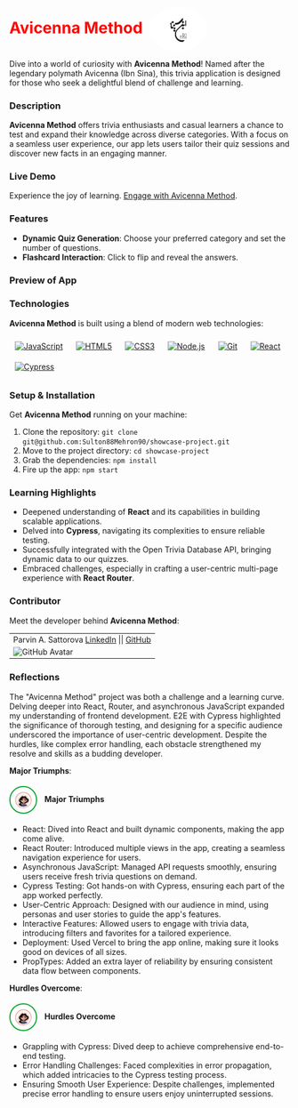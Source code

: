 <div>
    <h1 style="color:red; display: inline;">
      Avicenna Method
         <img src="https://github.com/Sulton88Mehron90/showcase-project/blob/main/src/Images/name.jpg" alt="Avicenna's Name" width="105" style="margin-left: 5px; border-radius: 50%; vertical-align: middle;">
    </h1>
</div>


Dive into a world of curiosity with **Avicenna Method**! Named after the legendary polymath Avicenna (Ibn Sina), this trivia application is designed for those who seek a delightful blend of challenge and learning.

### Description

**Avicenna Method** offers trivia enthusiasts and casual learners a chance to test and expand their knowledge across diverse categories. With a focus on a seamless user experience, our app lets users tailor their quiz sessions and discover new facts in an engaging manner.

### Live Demo

Experience the joy of learning. [Engage with Avicenna Method](https://showcase-project-khaki.vercel.app/).

### Features

- **Dynamic Quiz Generation**: Choose your preferred category and set the number of questions.
- **Flashcard Interaction**: Click to flip and reveal the answers.

### Preview of App
<!-- ![Avicenna Method](https://github.com/Sulton88Mehron90/rancid-tomatillos-denzel-parvin/blob/main/src/images/Rancid-Tomatillos.gif) -->

### Technologies

**Avicenna Method** is built using a blend of modern web technologies:
<div>  
  <a href="https://www.javascript.com/" target="_blank"><img style="margin: 10px" src="https://profilinator.rishav.dev/skills-assets/javascript-original.svg" alt="JavaScript" height="50" /></a>  
  <a href="https://en.wikipedia.org/wiki/HTML5" target="_blank"><img style="margin: 10px" src="https://profilinator.rishav.dev/skills-assets/html5-original-wordmark.svg" alt="HTML5" height="50" /></a>  
  <a href="https://www.w3schools.com/css/" target="_blank"><img style="margin: 10px" src="https://profilinator.rishav.dev/skills-assets/css3-original-wordmark.svg" alt="CSS3" height="50" /></a>  
  <a href="https://nodejs.org/" target="_blank"><img style="margin: 10px" src="https://profilinator.rishav.dev/skills-assets/nodejs-original-wordmark.svg" alt="Node.js" height="50" /></a>  
  <a href="https://github.com/" target="_blank"><img style="margin: 10px" src="https://profilinator.rishav.dev/skills-assets/git-scm-icon.svg" alt="Git" height="50" /></a>  
  <a href="https://react.dev/" target="_blank"><img style="margin: 10px" src="https://profilinator.rishav.dev/skills-assets/react-original-wordmark.svg" alt="React" height="50" /></a>  
  <a href="https://docs.cypress.io/guides/overview/why-cypress" target="_blank"><img style="margin: 10px" src="https://encrypted-tbn0.gstatic.com/images?q=tbn:ANd9GcQoXfntUBC8eXPGA7V8dQp74I5Xofeze3tnRua5hKQkd0ofyH0cy5mJm3_Y-zPhHO2ty9k&usqp=CAU" alt="Cypress" height="50" /></a>  
</div>

### Setup & Installation

Get **Avicenna Method** running on your machine:

1. Clone the repository: `git clone git@github.com:Sulton88Mehron90/showcase-project.git`
2. Move to the project directory: `cd showcase-project`
3. Grab the dependencies: `npm install`
4. Fire up the app: `npm start`

### Learning Highlights

- Deepened understanding of **React** and its capabilities in building scalable applications.
- Delved into **Cypress**, navigating its complexities to ensure reliable testing.
- Successfully integrated with the Open Trivia Database API, bringing dynamic data to our quizzes.
- Embraced challenges, especially in crafting a user-centric multi-page experience with **React Router**.

### Contributor

Meet the developer behind **Avicenna Method**:
<table>
    <tr>
        <td> Parvin A. Sattorova 
            <a href="https://www.linkedin.com/in/parvin-sattorova-edwards-357526b3/">LinkedIn</a> || 
            <a href="https://github.com/Sulton88Mehron90">GitHub</a> 
        </td>
    </tr>
    <tr>
        <td><img src="https://avatars.githubusercontent.com/u/119267809?v=4" alt="GitHub Avatar" width="150"></td>
    </tr>
</table>

### Reflections
The "Avicenna Method" project was both a challenge and a learning curve. Delving deeper into React, Router, and asynchronous JavaScript expanded my understanding of frontend development. E2E with Cypress highlighted the significance of thorough testing, and designing for a specific audience underscored the importance of user-centric development. Despite the hurdles, like complex error handling, each obstacle strengthened my resolve and skills as a budding developer.

**Major Triumphs**:
<h4>
  <img src="https://github.com/Sulton88Mehron90/Rock-Paper-Scissors/blob/main/src/parvin_round_transparent.png" 
       alt="Ibn Sino" 
       style="width: 30px; margin-right: 10px; border: 2px solid rgb(11, 166, 52); border-radius: 50%; padding: 8px; transition: transform 0.3s ease, box-shadow 0.3s ease-in-out; transform-origin: right; vertical-align: middle;" />
  Major Triumphs
</h4>

- React: Dived into React and built dynamic components, making the app come alive.
- React Router: Introduced multiple views in the app, creating a seamless navigation experience for users.
- Asynchronous JavaScript: Managed API requests smoothly, ensuring users receive fresh trivia questions on demand.
- Cypress Testing: Got hands-on with Cypress, ensuring each part of the app worked perfectly.
- User-Centric Approach: Designed with our audience in mind, using personas and user stories to guide the app's features.
- Interactive Features: Allowed users to engage with trivia data, introducing filters and favorites for a tailored   experience.
- Deployment: Used Vercel to bring the app online, making sure it looks good on devices of all sizes.
- PropTypes: Added an extra layer of reliability by ensuring consistent data flow between components.

**Hurdles Overcome**:

<h4>
  <img src="https://github.com/Sulton88Mehron90/Rock-Paper-Scissors/blob/main/src/parvin_round_transparent.png" 
       alt="Ibn Sino" 
       style="width: 30px; margin-right: 10px; border: 2px solid rgb(11, 166, 52); border-radius: 50%; padding: 8px; transition: transform 0.3s ease, box-shadow 0.3s ease-in-out; transform-origin: right; vertical-align: middle;" />
  Hurdles Overcome
</h4>

- Grappling with Cypress: Dived deep to achieve comprehensive end-to-end testing.
- Error Handling Challenges: Faced complexities in error propagation, which added intricacies to the Cypress testing process.
- Ensuring Smooth User Experience: Despite challenges, implemented precise error handling to ensure users enjoy uninterrupted sessions.
